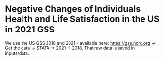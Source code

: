 # Negative Changes of Individuals Health and Life Satisfaction in the US in 2021 GSS

We use the US GSS 2018 and 2021 - available here: https://gss.norc.org -> Get the data -> STATA -> 2021 -> 2018. That raw data is saved in inputs/data.

